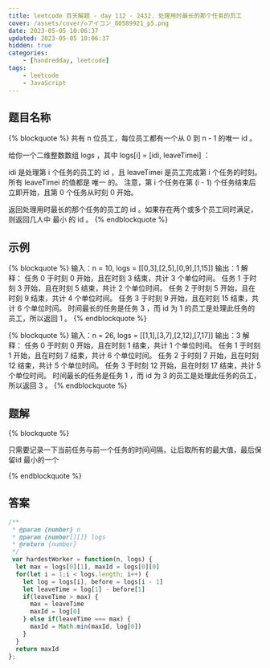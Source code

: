 ```yaml
---
title: leetcode 百天解题 - day 112 - 2432. 处理用时最长的那个任务的员工
cover: /assets/cover/◇アイコン_80589921_p5.png
date: 2023-05-05 10:06:37
updated: 2023-05-05 10:06:37
hidden: true
categories:
    - [handredday, leetcode]
tags:
    - leetcode
    - JavaScript
---
```



## 题目名称

{% blockquote %}
共有 n 位员工，每位员工都有一个从 0 到 n - 1 的唯一 id 。

给你一个二维整数数组 logs ，其中 logs[i] = [idi, leaveTimei] ：

idi 是处理第 i 个任务的员工的 id ，且
leaveTimei 是员工完成第 i 个任务的时刻。所有 leaveTimei 的值都是 唯一 的。
注意，第 i 个任务在第 (i - 1) 个任务结束后立即开始，且第 0 个任务从时刻 0 开始。

返回处理用时最长的那个任务的员工的 id 。如果存在两个或多个员工同时满足，则返回几人中 最小 的 id 。
{% endblockquote %}

## 示例

{% blockquote %}
输入：n = 10, logs = [[0,3],[2,5],[0,9],[1,15]]
输出：1
解释：
任务 0 于时刻 0 开始，且在时刻 3 结束，共计 3 个单位时间。
任务 1 于时刻 3 开始，且在时刻 5 结束，共计 2 个单位时间。
任务 2 于时刻 5 开始，且在时刻 9 结束，共计 4 个单位时间。
任务 3 于时刻 9 开始，且在时刻 15 结束，共计 6 个单位时间。
时间最长的任务是任务 3 ，而 id 为 1 的员工是处理此任务的员工，所以返回 1 。
{% endblockquote %}

{% blockquote %}
输入：n = 26, logs = [[1,1],[3,7],[2,12],[7,17]]
输出：3
解释：
任务 0 于时刻 0 开始，且在时刻 1 结束，共计 1 个单位时间。
任务 1 于时刻 1 开始，且在时刻 7 结束，共计 6 个单位时间。
任务 2 于时刻 7 开始，且在时刻 12 结束，共计 5 个单位时间。
任务 3 于时刻 12 开始，且在时刻 17 结束，共计 5 个单位时间。
时间最长的任务是任务 1 ，而 id 为 3 的员工是处理此任务的员工，所以返回 3 。
{% endblockquote %}


## 题解


{% blockquote %}

只需要记录一下当前任务与前一个任务的时间间隔，让后取所有的最大值，最后保留id 最小的一个

{% endblockquote %}

## 答案

~~~js
/**
 * @param {number} n
 * @param {number[][]} logs
 * @return {number}
 */
 var hardestWorker = function(n, logs) {
  let max = logs[0][1], maxId = logs[0][0]
  for(let i = 1;i < logs.length; i++) {
    let log = logs[i], before = logs[i - 1]
    let leaveTime = log[1] - before[1]
    if(leaveTime > max) {
      max = leaveTime
      maxId = log[0]
    } else if(leaveTime === max) {
      maxId = Math.min(maxId, log[0])
    }
  }
  return maxId
};
~~~